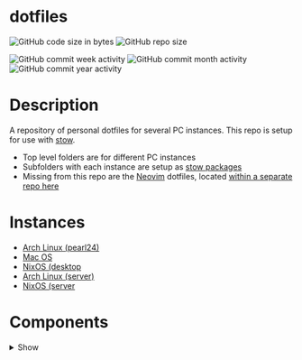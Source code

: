 # dotfiles

![GitHub code size in bytes](https://img.shields.io/github/languages/code-size/smashblu/dotfiles)
![GitHub repo size](https://img.shields.io/github/repo-size/smashblu/dotfiles)

![GitHub commit week activity](https://img.shields.io/github/commit-activity/w/smashblu/dotfiles)
![GitHub commit month activity](https://img.shields.io/github/commit-activity/m/smashblu/dotfiles)
![GitHub commit year activity](https://img.shields.io/github/commit-activity/y/smashblu/dotfiles)

# Description

A repository of personal dotfiles for several PC instances. This repo is setup for use with [stow](https://www.gnu.org/software/stow/).

- Top level folders are for different PC instances
- Subfolders with each instance are setup as [stow packages](https://www.gnu.org/software/stow/manual/stow.html#Installing-Packages)
- Missing from this repo are the [Neovim](https://neovim.io/) dotfiles, located [within a separate repo here](https://github.com/smashblu/kickstart.nvim)

# Instances

- [Arch Linux (pearl24)]()
- [Mac OS]()
- [NixOS (desktop]()
- [Arch Linux (server)]()
- [NixOS (server]()

# Components

<details>
<summary>Show</summary>

- zsh

</details>
